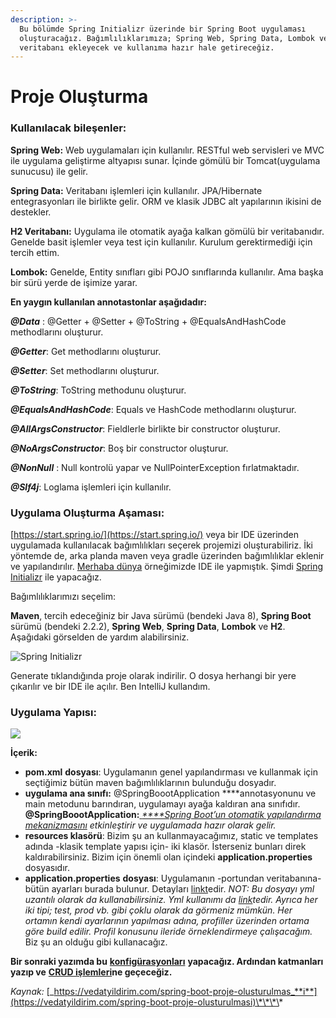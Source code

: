 ```yaml
---
description: >-
  Bu bölümde Spring Initializr üzerinde bir Spring Boot uygulaması
  oluşturacağız. Bağımlılıklarımıza; Spring Web, Spring Data, Lombok ve H2
  veritabanı ekleyecek ve kullanıma hazır hale getireceğiz.
---
```


# Proje Oluşturma

### Kullanılacak bileşenler:

**Spring Web:** Web uygulamaları için kullanılır. RESTful web servisleri ve MVC ile uygulama geliştirme altyapısı sunar.‌ İçinde gömülü bir Tomcat\(uygulama sunucusu\) ile gelir.

**Spring Data:** Veritabanı işlemleri için kullanılır. JPA/Hibernate entegrasyonları ile birlikte gelir. ORM ve klasik JDBC alt yapılarının ikisini de destekler.‌

**H2 Veritabanı:** Uygulama ile otomatik ayağa kalkan gömülü bir veritabanıdır. Genelde basit işlemler veya test için kullanılır. Kurulum gerektirmediği için tercih ettim.

**Lombok:** Genelde, Entity sınıfları gibi POJO sınıflarında kullanılır. Ama başka bir sürü yerde de işimize yarar.

**En yaygın kullanılan annotastonlar aşağıdadır:**

_**@Data**_ : @Getter + @Setter + @ToString + @EqualsAndHashCode methodlarını oluşturur.

_**@Getter**_: Get methodlarını oluşturur.

_**@Setter**_: Set methodlarını oluşturur.

_**@ToString**_: ToString methodunu oluşturur.

_**@EqualsAndHashCode**_: Equals ve HashCode methodlarını oluşturur.

_**@AllArgsConstructor**_: Fieldlerle birlikte bir constructor oluşturur.

_**@NoArgsConstructor**_: Boş bir constructor oluşturur.

_**@NonNull**_ : Null kontrolü yapar ve NullPointerException fırlatmaktadır.

_**@Slf4j**_: Loglama işlemleri için kullanılır.

### Uygulama Oluşturma Aşaması:

[https://start.spring.io/](https://start.spring.io/) veya bir IDE üzerinden uygulamada kullanılacak bağımlılıkları seçerek projemizi oluşturabiliriz. İki yöntemde de, arka planda maven veya gradle üzerinden bağımlılıklar eklenir ve yapılandırılır. [Merhaba dünya](https://vedatyildirim.com/spring-boot-kullanimi) örneğimizde IDE ile yapmıştık. Şimdi [Spring Initializr](http://start.spring.io/) ile yapacağız.

Bağımlılıklarımızı seçelim:

**Maven**, tercih edeceğiniz bir Java sürümü \(bendeki Java 8\), **Spring Boot** sürümü \(bendeki 2.2.2\), **Spring Web**, **Spring Data**, **Lombok** ve **H2**. Aşağıdaki görselden de yardım alabilirsiniz.

![Spring Initializr](https://lh6.googleusercontent.com/zop4haRneZKq98696jR0fbWnTmeeKHuOtOiletlETFFCxm7y94a4KfH31fG1ZDiJR-Dlocb7Uz5ibevOZUtfj4Ef2H06qJUoWhTzX7NAAb27fFAHV7NLU0NHsKs_Z-F-y5Krx6av)

Generate tıklandığında proje olarak indirilir. O dosya herhangi bir yere çıkarılır ve  bir IDE ile açılır. Ben IntelliJ kullandım.

### Uygulama Yapısı:

![](https://lh5.googleusercontent.com/ZFFldR-NuWIUMetObTvm-gxV2S0bcyd0SYvldCrJpm3fLIlPh8euPGzIrNC1XjBev46SCGDXdOR_zKorei789PduK4UeJ8AP3eWBAmSiQdZTannYC7EjWXVQRM7QUGWfEsGd8ovY)

**İçerik:**

* **pom.xml** **dosyası**: Uygulamanın genel yapılandırması ve kullanmak için seçtiğimiz bütün maven bağımlılıklarının bulunduğu dosyadır.
* **uygulama ana sınıfı:** @SpringBoootApplication ****annotasyonunu ve main metodunu barındıran, uygulamayı ayağa kaldıran ana sınıfıdır. **@SpringBoootApplication:**[ _****Spring Boot’un otomatik yapılandırma mekanizmasını_](https://docs.spring.io/spring-boot/docs/current/reference/html/using-boot-auto-configuration.html) _etkinleştirir ve uygulamada hazır olarak gelir._
* **resources klasörü**: Bizim şu an kullanmayacağımız, static ve templates adında -klasik template yapısı için- iki klasör. İsterseniz bunları direk kaldırabilirsiniz. Bizim için önemli olan içindeki **application.properties** dosyasıdır.
* **application.properties** **dosyası**: Uygulamanın -portundan veritabanına- bütün ayarları burada bulunur. Detayları [linkt](https://docs.spring.io/spring-boot/docs/current/reference/html/appendix-application-properties.html#common-application-properties)edir. _NOT: Bu dosyayı yml uzantılı olarak da kullanabilirsiniz. Yml kullanımı da_ [_link_](https://docs.spring.io/spring-boot/docs/current/reference/html/howto.html#howto-use-yaml-for-external-properties)_tedir. Ayrıca her iki tipi; test, prod vb. gibi çoklu olarak da görmeniz mümkün. Her ortamın kendi ayarlarının yapılması adına, profiller üzerinden ortama göre build edilir. Profil konusunu ileride örneklendirmeye çalışacağım._ Biz şu an olduğu gibi kullanacağız.

**Bir sonraki yazımda bu** [**konfigürasyonları**](https://vedatyildirim.com/projenin-konfigurasyonlari) **yapacağız. Ardından katmanları yazıp ve** [**CRUD işlemleri**](https://vedatyildirim.com/spring-boot-crud-ornegi)**ne geçeceğiz.**

_Kaynak:_ [_https://vedatyildirim.com/spring-boot-proje-olusturulmas_**i**](https://vedatyildirim.com/spring-boot-proje-olusturulmasi)\*\*\*\*

